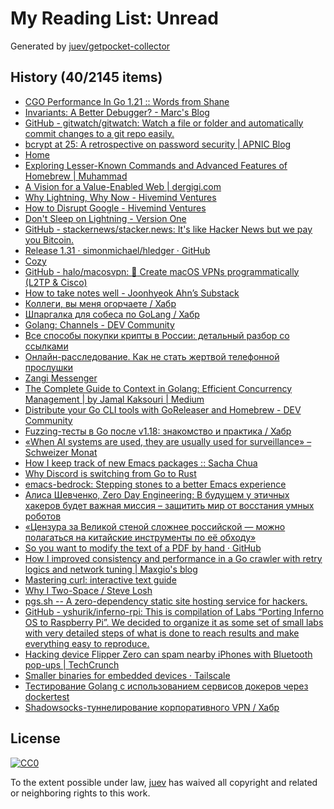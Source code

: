# My Reading List: Unread

Generated by [juev/getpocket-collector](https://github.com/juev/getpocket-collector)

## History (40/2145 items)

- [CGO Performance In Go 1.21 :: Words from Shane](https://shane.ai/posts/cgo-performance-in-go1.21/)
- [Invariants: A Better Debugger? - Marc's Blog](https://brooker.co.za/blog/2023/07/28/ds-testing.html)
- [GitHub - gitwatch/gitwatch: Watch a file or folder and automatically commit changes to a git repo easily.](https://github.com/gitwatch/gitwatch)
- [bcrypt at 25: A retrospective on password security | APNIC Blog](https://blog.apnic.net/2023/08/02/bcrypt-at-25-a-retrospective-on-password-security/)
- [Home](https://xrss.infogulch.com)
- [Exploring Lesser-Known Commands and Advanced Features of Homebrew | Muhammad](https://muhammadraza.me/2023/exploring-homebrew)
- [A Vision for a Value-Enabled Web | dergigi.com](https://dergigi.com/2022/12/18/a-vision-for-a-value-enabled-web/)
- [Why Lightning, Why Now - Hivemind Ventures](https://hivemind.vc/why-lightning-why-now/)
- [How to Disrupt Google - Hivemind Ventures](https://hivemind.vc/howtodisruptgoogle/)
- [Don't Sleep on Lightning - Version One](https://versionone.vc/dont-sleep-on-lightning/)
- [GitHub - stackernews/stacker.news: It's like Hacker News but we pay you Bitcoin.](https://github.com/stackernews/stacker.news)
- [Release 1.31 · simonmichael/hledger · GitHub](https://github.com/simonmichael/hledger/releases/1.31)
- [Cozy](https://cozy-reader.netlify.app)
- [GitHub - halo/macosvpn: :wrench: Create macOS VPNs programmatically (L2TP & Cisco)](https://github.com/halo/macosvpn)
- [How to take notes well - Joonhyeok Ahn’s Substack](https://joonhyeokahn.substack.com/p/how-to-take-notes-well)
- [Коллеги, вы меня огорчаете / Хабр](https://habr.com/ru/companies/oleg-bunin/articles/521582/)
- [Шпаргалка для собеса по GoLang / Хабр](https://habr.com/ru/articles/758662/)
- [Golang: Channels - DEV Community](https://dev.to/mr_destructive/golang-channels-4nhg)
- [Все способы покупки крипты в России: детальный разбор со ссылками](https://thebellmirror.com/vse-sposoby-pokupki-kripty-v-rossii-detalnyy-razbor-so-ssylkami)
- [Онлайн-расследование. Как не стать жертвой телефонной прослушки](https://thebellmirror.com/onlayn-rassledovanie-kak-ne-stat-zhertvoy-telefonnoy-proslushki)
- [Zangi Messenger](https://zangi.com)
- [The Complete Guide to Context in Golang: Efficient Concurrency Management | by Jamal Kaksouri | Medium](https://medium.com/@jamal.kaksouri/the-complete-guide-to-context-in-golang-efficient-concurrency-management-43d722f6eaea)
- [Distribute your Go CLI tools with GoReleaser and Homebrew - DEV Community](https://dev.to/40percentironman/distribute-your-go-cli-tools-with-goreleaser-and-homebrew-4jd8)
- [Fuzzing-тесты в Go после v1.18: знакомство и практика / Хабр](https://habr.com/ru/companies/oleg-bunin/articles/709248/)
- [«When AI systems are used, they are usually used for surveillance» – Schweizer Monat](https://schweizermonat.ch/when-ai-systems-are-used-they-are-usually-used-for-surveillance/)
- [How I keep track of new Emacs packages :: Sacha Chua](https://sachachua.com/blog/2023/09/how-i-keep-track-of-new-emacs-packages/)
- [Why Discord is switching from Go to Rust](https://discord.com/blog/why-discord-is-switching-from-go-to-rust)
- [emacs-bedrock: Stepping stones to a better Emacs experience](https://sr.ht/~ashton314/emacs-bedrock/)
- [Алиса Шевченко, Zero Day Engineering: В будущем у этичных хакеров будет важная миссия – защитить мир от восстания умных роботов](https://securitymedia.org/articles/interview/alisa-shevchenko-zero-day-engineering-v-budushchem-u-etichnykh-khakerov-budet-vazhnaya-missiya-zashch.html)
- [«Цензура за Великой стеной сложнее российской — можно полагаться на китайские инструменты по её обходу»](https://roskomsvoboda.org/post/great-firewall-of-china-gfw-report-interview/)
- [So you want to modify the text of a PDF by hand · GitHub](https://gist.github.com/senderle/8ad6aae251c4ddf9424f8a05dd0e8c18)
- [How I improved consistency and performance in a Go crawler with retry logics and network tuning | Maxgio's blog](https://blog.maxgio.me/posts/improving-consistency-performance-go-crawler-retry-logics-http-client-tuning/)
- [Mastering curl: interactive text guide](https://antonz.org/mastering-curl/)
- [Why I Two-Space / Steve Losh](https://stevelosh.com/blog/2012/10/why-i-two-space/)
- [pgs.sh -- A zero-dependency static site hosting service for hackers.](https://pgs.sh)
- [GitHub - yshurik/inferno-rpi: This is compilation of Labs “Porting Inferno OS to Raspberry Pi”. We decided to organize it as some set of small labs with very detailed steps of what is done to reach results and make everything easy to reproduce.](https://github.com/yshurik/inferno-rpi)
- [Hacking device Flipper Zero can spam nearby iPhones with Bluetooth pop-ups | TechCrunch](https://techcrunch.com/2023/09/05/flipper-zero-hacking-iphone-flood-popups/)
- [Smaller binaries for embedded devices · Tailscale](https://tailscale.com/kb/1207/small-tailscale/)
- [Тестирование Golang с использованием сервисов докеров через dockertest](https://dev-gang.ru/article/testirovanie-golang-s-ispolzovaniem-servisov-dokerov-czerez-dockertest-gpparw7eep/)
- [Shadowsocks-туннелирование корпоративного VPN / Хабр](https://habr.com/ru/companies/ruvds/articles/757848/)

## License

[![CC0](https://mirrors.creativecommons.org/presskit/buttons/88x31/svg/cc-zero.svg)](https://creativecommons.org/publicdomain/zero/1.0/)

To the extent possible under law, [juev](https://github.com/juev) has waived all copyright and related or neighboring rights to this work.
